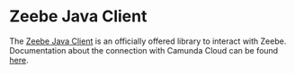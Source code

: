 # Zeebe Java Client

The [Zeebe Java Client](https://docs.zeebe.io/clients/java-client)  is an officially offered library to interact with Zeebe. Documentation about the connection with Camunda Cloud can be found [here](https://docs.zeebe.io/clients/java-client).
